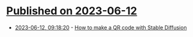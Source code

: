 # [Published on 2023-06-12](index.md)

* [2023-06-12, 09:18:20](https://lobste.rs/s/wwoma9/how_make_qr_code_with_stable_diffusion) - [How to make a QR code with Stable Diffusion](https://stable-diffusion-art.com/qr-code/)
